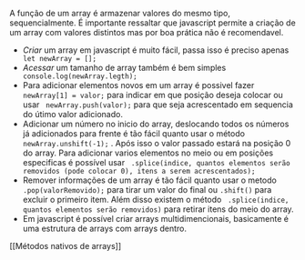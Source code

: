 A função de um array é armazenar valores do mesmo tipo, sequencialmente. É importante ressaltar que javascript permite a criação de um array com valores distintos mas por boa prática não é recomendavel.

- *Criar* um array em javascript é muito fácil, passa isso é preciso apenas ``` let newArray = [];```
- *Acessar* um tamanho de array também é bem simples ``` console.log(newArray.legth);```
- Para adicionar elementos novos em um array é possivel fazer ``` newArray[1] = valor;``` para indicar em que posição deseja colocar ou usar ``` newArray.push(valor);```  para que seja acrescentado em sequencia do útimo valor adicionado.
- Adicionar um número no inicio do array, deslocando todos os números já adicionados para frente é tão fácil quanto usar o método ``` newArray.unshift(-1);``` . Após isso o valor passado estará na posição 0 do array. Para adicionar varios elementos no meio ou em posições especificas é possível usar ``` .splice(indice, quantos elementos serão removidos (pode colocar 0), itens a serem acrescentados);```
- Remover informações de um array é tão fácil quanto usar o metodo ```.pop(valorRemovido);``` para tirar um valor do final ou ```.shift()``` para excluir o primeiro item. Além disso existem o método ``` .splice(indice, quantos elementos serão removidos)``` para retirar itens do meio do array.
- Em javascript é possível criar arrays multidimencionais, basicamente é uma estrutura de arrays com arrays dentro.

[[Métodos nativos de arrays]]

